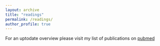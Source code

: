 ```yaml
---
layout: archive
title: "readings"
permalink: /readings/
author_profile: true
---
```


For an uptodate overview please visit my list of publications on [pubmed](https://pubmed.ncbi.nlm.nih.gov/?term=groschel+mi) 